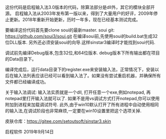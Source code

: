 这份代码是启程输入法3.0版本的代码，除算法部分是dll外，其它的模块全部开源。
启程输入法从2003年发布第一版以来，得到了大量用户的好评，2009年停止更新。2018年重新开始更新，历时一年多，现在已经基本测试完成。

要编译这份代码首先要clone soui的最新master.
soui git: https://github.com/soui3/soui.git
在编译soui前,先使用soui的build.bat生成32位DLL版本. 另外还必须安装soui的向导.这样sinstar3编译时才能找到soui代码.

调试前先编译Debug版本,包含32位,和64位版本.
debug版本下所有输出都在项目的Data目录下。


编译完成后，运行data目录下的register.exe来安装输入法，正常情况下，安装以后在输入法列表应该已经可以看到输入法了。如果没有尝试重启机器，并确保所有文件都已经编译成功。

关于输入法调试:
输入法实质就是一个dll, 打开任意一个exe,例如notepad, 再notepad里打开输入法就可以了. 如果不是用vs调试方式打开notepad,你可以使用附加到进程来加载调试符号.
此外,由于win10默认打开了所有进程中自动使用相同的输入法,在调试阶段也非常麻烦,一定要在win10设置里把这个选项关掉.

皮肤仓库：https://gitee.com/setoutsoft/sinstar3.skin

启程软件  2019年9月14日